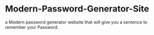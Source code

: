 # Modern-Password-Generator-Site
a Modern password generator website that will give you a sentence to remember your Password.

